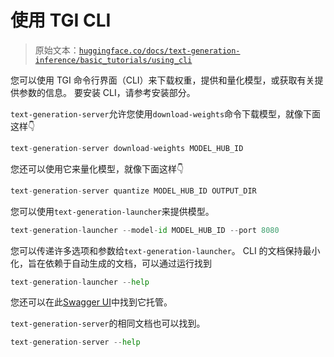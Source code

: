 # 使用 TGI CLI

> 原始文本：[`huggingface.co/docs/text-generation-inference/basic_tutorials/using_cli`](https://huggingface.co/docs/text-generation-inference/basic_tutorials/using_cli)

您可以使用 TGI 命令行界面（CLI）来下载权重，提供和量化模型，或获取有关提供参数的信息。 要安装 CLI，请参考安装部分。

`text-generation-server`允许您使用`download-weights`命令下载模型，就像下面这样👇

```py
text-generation-server download-weights MODEL_HUB_ID
```

您还可以使用它来量化模型，就像下面这样👇

```py
text-generation-server quantize MODEL_HUB_ID OUTPUT_DIR 
```

您可以使用`text-generation-launcher`来提供模型。

```py
text-generation-launcher --model-id MODEL_HUB_ID --port 8080
```

您可以传递许多选项和参数给`text-generation-launcher`。 CLI 的文档保持最小化，旨在依赖于自动生成的文档，可以通过运行找到

```py
text-generation-launcher --help
```

您还可以在此[Swagger UI](https://huggingface.github.io/text-generation-inference/)中找到它托管。

`text-generation-server`的相同文档也可以找到。

```py
text-generation-server --help
```
